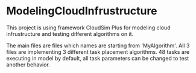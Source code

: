 # ModelingCloudInfrustructure
This project is using framework CloudSim Plus for modeling cloud infrustructure and testing different algorithms on it.

The main files are files which names are starting from 'MyAlgorithm'. All 3 files are implementing 3 different task placement algorithms. 48 tasks are executing in model by default, all task parameters can be changed to test another behavior.
